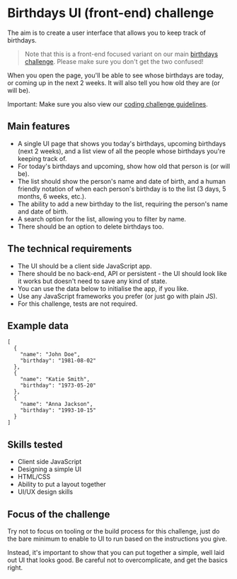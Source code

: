 
# Birthdays UI (front-end) challenge

The aim is to create a user interface that allows you to keep track of birthdays.

> Note that this is a front-end focused variant on our main [birthdays challenge](birthdays.md).
> Please make sure you don't get the two confused!

When you open the page, you'll be able to see whose birthdays are today, or coming up in the next 2 weeks. It will also tell you how old they are (or will be).

Important: Make sure you also view our [coding challenge guidelines](README.md).

## Main features

- A single UI page that shows you today's birthdays, upcoming birthdays (next 2 weeks), and a list view of all the people whose birthdays you're keeping track of.
- For today's birthdays and upcoming, show how old that person is (or will be).
- The list should show the person's name and date of birth, and a human friendly notation of when each person's birthday is to the list (3 days, 5 months, 6 weeks, etc.).
- The ability to add a new birthday to the list, requiring the person's name and date of birth.
- A search option for the list, allowing you to filter by name.
- There should be an option to delete birthdays too.

## The technical requirements

- The UI should be a client side JavaScript app.
- There should be no back-end, API or persistent - the UI should look like it works but doesn't need to save any kind of state.
- You can use the data below to initialise the app, if you like.
- Use any JavaScript frameworks you prefer (or just go with plain JS).
- For this challenge, tests are not required.

## Example data

```
[
  {
    "name": "John Doe",
    "birthday": "1981-08-02"
  },
  {
    "name": "Katie Smith",
    "birthday": "1973-05-20"
  },
  {
    "name": "Anna Jackson",
    "birthday": "1993-10-15"
  }
]
```

## Skills tested

- Client side JavaScript
- Designing a simple UI
- HTML/CSS
- Ability to put a layout together
- UI/UX design skills

## Focus of the challenge

Try not to focus on tooling or the build process for this challenge, just do the bare minimum to enable to UI to run based on the instructions you give.

Instead, it's important to show that you can put together a simple, well laid out UI that looks good. Be careful not to overcomplicate, and get the basics right.
